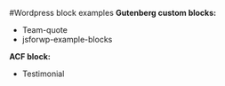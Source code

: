 #Wordpress block examples
**Gutenberg custom blocks:**
* Team-quote
* jsforwp-example-blocks

**ACF block:**
* Testimonial
